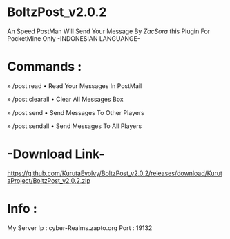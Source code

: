 # BoltzPost_v2.0.2
  An Speed PostMan Will Send Your Message
             By  _ZacSora_
     this Plugin For PocketMine Only
         -INDONESIAN LANGUANGE-

#    Commands : 
  
  » /post read
     • Read Your Messages In PostMail

  » /post clearall
     • Clear All Messages Box

  » /post send
     • Send Messages To Other Players

  » /post sendall
     • Send Messages To All Players

#      -Download Link-

 https://github.com/KurutaEvolvy/BoltzPost_v2.0.2/releases/download/KurutaProject/BoltzPost_v2.0.2.zip

#  Info :
  My Server
 Ip : cyber-Realms.zapto.org
 Port : 19132
 
